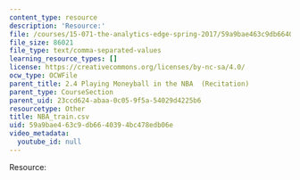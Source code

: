 ```yaml
---
content_type: resource
description: 'Resource:'
file: /courses/15-071-the-analytics-edge-spring-2017/59a9bae463c9db6640394bc478edb06e_NBA_train.csv
file_size: 86021
file_type: text/comma-separated-values
learning_resource_types: []
license: https://creativecommons.org/licenses/by-nc-sa/4.0/
ocw_type: OCWFile
parent_title: 2.4 Playing Moneyball in the NBA  (Recitation)
parent_type: CourseSection
parent_uid: 23ccd624-abaa-0c05-9f5a-54029d4225b6
resourcetype: Other
title: NBA_train.csv
uid: 59a9bae4-63c9-db66-4039-4bc478edb06e
video_metadata:
  youtube_id: null
---
```

Resource: